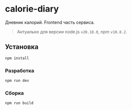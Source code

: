 # calorie-diary

Дневник калорий. Frontend часть сервиса.

> Актуально для версии node.js `v20.18.0`, npm `v10.8.2`.

## Установка

```sh
npm install
```

### Разработка

```sh
npm run dev
```

### Сборка

```sh
npm run build
```